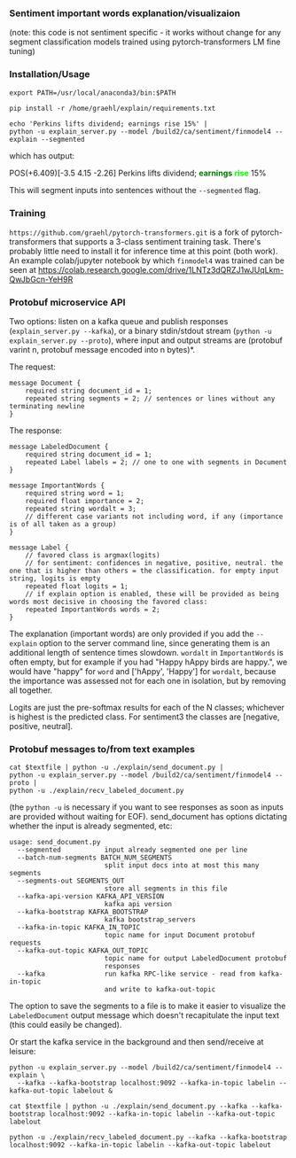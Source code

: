 ### Sentiment important words explanation/visualizaion

(note: this code is not sentiment specific - it works without
change for any segment classification models trained using
pytorch-transformers LM fine tuning)

### Installation/Usage

    export PATH=/usr/local/anaconda3/bin:$PATH

    pip install -r /home/graehl/explain/requirements.txt

    echo 'Perkins lifts dividend; earnings rise 15%' |
    python -u explain_server.py --model /build2/ca/sentiment/finmodel4 --explain --segmented


which has output:

POS(+6.409)[-3.5 4.15 -2.26] Perkins lifts dividend; <b><font color="#007400">earnings</font></b> <b><font color="#00ff00">rise</font></b> 15%<br/>

This will segment inputs into sentences without the `--segmented` flag.

### Training

`https://github.com/graehl/pytorch-transformers.git` is a fork of
pytorch-transformers that supports a 3-class sentiment training
task. There's probably little need to install it for inference time at
this point (both work). An example colab/jupyter notebook by which
`finmodel4` was trained can be seen at
https://colab.research.google.com/drive/1LNTz3dQRZJ1wJUqLkm-QwJbGcn-YeH9R


### Protobuf microservice API

Two options: listen on a kafka queue and publish responses
(`explain_server.py --kafka`), or a binary stdin/stdout stream
(`python -u explain_server.py --proto`), where input and output
streams are (protobuf varint n, protobuf message encoded into n
bytes)*.

The request:

    message Document {
        required string document_id = 1;
        repeated string segments = 2; // sentences or lines without any terminating newline
    }


The response:

    message LabeledDocument {
        required string document_id = 1;
        repeated Label labels = 2; // one to one with segments in Document
    }

    message ImportantWords {
        required string word = 1;
        required float importance = 2;
        repeated string wordalt = 3;
        // different case variants not including word, if any (importance is of all taken as a group)
    }

    message Label {
        // favored class is argmax(logits)
        // for sentiment: confidences in negative, positive, neutral. the one that is higher than others = the classification. for empty input string, logits is empty
        repeated float logits = 1;
        // if explain option is enabled, these will be provided as being words most decisive in choosing the favored class:
        repeated ImportantWords words = 2;
    }

The explanation (important words) are only provided if you add the
`--explain` option to the server command line, since generating them
is an additional length of sentence times slowdown. `wordalt` in
`ImportantWords` is often empty, but for example if you had "Happy
hAppy birds are happy.", we would have "happy" for `word` and
['hAppy', 'Happy'] for `wordalt`, because the importance was assessed
not for each one in isolation, but by removing all together.

Logits are just the pre-softmax results for each of the N classes;
whichever is highest is the predicted class. For sentiment3 the
classes are [negative, positive, neutral].

### Protobuf messages to/from text examples

    cat $textfile | python -u ./explain/send_document.py |
    python -u explain_server.py --model /build2/ca/sentiment/finmodel4 --proto |
    python -u ./explain/recv_labeled_document.py

(the `python -u` is necessary if you want to see responses as soon as
inputs are provided without waiting for EOF). send_document has
options dictating whether the input is already segmented, etc:

    usage: send_document.py
      --segmented           input already segmented one per line
      --batch-num-segments BATCH_NUM_SEGMENTS
                            split input docs into at most this many segments
      --segments-out SEGMENTS_OUT
                            store all segments in this file
      --kafka-api-version KAFKA_API_VERSION
                            kafka api version
      --kafka-bootstrap KAFKA_BOOTSTRAP
                            kafka bootstrap_servers
      --kafka-in-topic KAFKA_IN_TOPIC
                            topic name for input Document protobuf requests
      --kafka-out-topic KAFKA_OUT_TOPIC
                            topic name for output LabeledDocument protobuf
                            responses
      --kafka               run kafka RPC-like service - read from kafka-in-topic
                            and write to kafka-out-topic

The option to save the segments to a file is to make it easier to
visualize the `LabeledDocument` output message which doesn't
recapitulate the input text (this could easily be changed).

Or start the kafka service in the background and then send/receive at leisure:

    python -u explain_server.py --model /build2/ca/sentiment/finmodel4 --explain \
      --kafka --kafka-bootstrap localhost:9092 --kafka-in-topic labelin --kafka-out-topic labelout &

    cat $textfile | python -u ./explain/send_document.py --kafka --kafka-bootstrap localhost:9092 --kafka-in-topic labelin --kafka-out-topic labelout

    python -u ./explain/recv_labeled_document.py --kafka --kafka-bootstrap localhost:9092 --kafka-in-topic labelin --kafka-out-topic labelout
